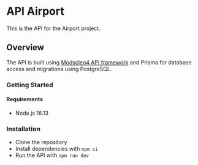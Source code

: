 # API Airport

This is the API for the Airport project.

## Overview

The API is built using [Modscleo4 API framework](https://github.com/modscleo4/apiframework) and Prisma for database access and migrations using PostgreSQL.

### Getting Started

#### Requirements

- Node.js 16.13

### Installation

- Clone the repository
- Install dependencies with `npm ci`
- Run the API with `npm run dev`